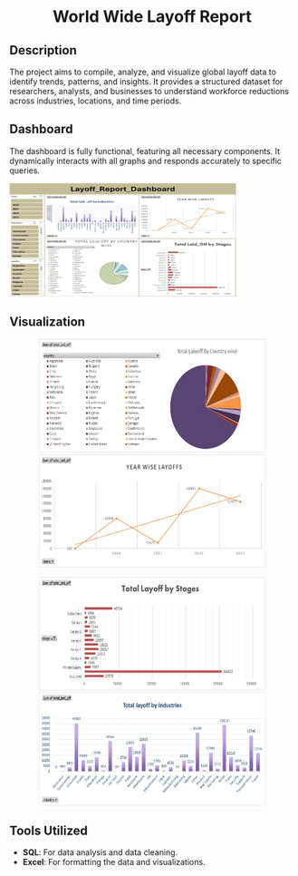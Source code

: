 <h1 align="center">World Wide Layoff Report</h1>

<!-- Description Section -->
## Description

The project aims to compile, analyze, and visualize global layoff data to identify trends, patterns, and insights. It provides a structured dataset for researchers, analysts, and businesses to understand workforce reductions across industries, locations, and time periods. 

<!-- Dashboard Section with 2 Images -->
## Dashboard

The dashboard is fully functional, featuring all necessary components. It dynamically interacts with all graphs and responds accurately to specific queries.

<p align="Left">
  <img src="Images/Dashboard1.jpg" width="400" height="200" alt="Dashboard Image 1">
</p>

<p  
  <img src="Images/Dashboard2.jpg" width="400" height="200" alt="Dashboard Image 2">
</p>


<!-- Visualization Section with 6 Images -->
## Visualization

<p align="center">
  <img src="Images/Project1.jpg" width="400" height="200" alt="Visualization Image 1">
  <img src="Images/Project2.jpg" width="400" height="200" alt="Visualization Image 2">
</p>

<p align="center">
  <img src="Images/Project3.jpg" width="400" height="200" alt="Visualization Image 3">
  <img src="Images/Project4.jpg" width="400" height="200" alt="Visualization Image 4">
</p>


<!-- Tools Utilized Section -->
## Tools Utilized

- **SQL**: For data analysis and data cleaning.
- **Excel**: For formatting the data and visualizations.
